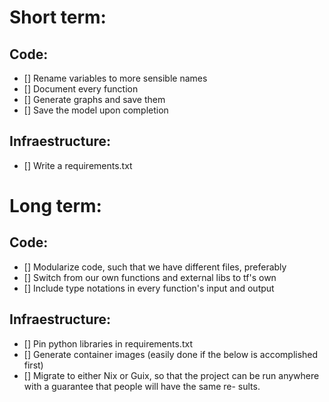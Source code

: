 # Short term:

## Code:
  - [] Rename variables to more sensible names
  - [] Document every function
  - [] Generate graphs and save them
  - [] Save the model upon completion

## Infraestructure:
  - [] Write a requirements.txt


# Long term:

## Code:
  - [] Modularize code, such that we have different files, preferably
  - [] Switch from our own functions and external libs to tf's own
  - [] Include type notations in every function's input and output

## Infraestructure:
  - [] Pin python libraries in requirements.txt
  - [] Generate container images (easily done if the below is
        accomplished first)
  - [] Migrate to either Nix or Guix, so that the project can be run
        anywhere with a guarantee that people will have the same re-
        sults.
